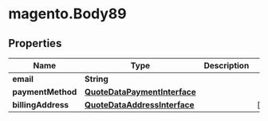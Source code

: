# magento.Body89

## Properties
Name | Type | Description | Notes
------------ | ------------- | ------------- | -------------
**email** | **String** |  | 
**paymentMethod** | [**QuoteDataPaymentInterface**](QuoteDataPaymentInterface.md) |  | 
**billingAddress** | [**QuoteDataAddressInterface**](QuoteDataAddressInterface.md) |  | [optional] 


